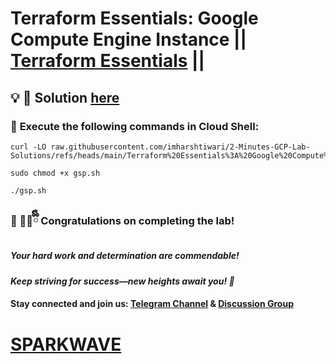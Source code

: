 # Terraform Essentials: Google Compute Engine Instance || [Terraform Essentials](https://www.cloudskillsboost.google/games/6396/labs/40294) ||

## 💡 **🔑 Solution [here](https://youtu.be/3i1DqSD7JYE)**

### 🚀 **Execute the following commands in Cloud Shell:**  

```
curl -LO raw.githubusercontent.com/imharshtiwari/2-Minutes-GCP-Lab-Solutions/refs/heads/main/Terraform%20Essentials%3A%20Google%20Compute%20Engine%20Instance/gsp.sh

sudo chmod +x gsp.sh

./gsp.sh
```



### 🎉 🐻‍❄️ྀིྀི **Congratulations on completing the lab!**  

##### *Your hard work and determination are commendable!*  

#### *Keep striving for success—new heights await you! 🚀*

#### **Stay connected and join us:** [Telegram Channel](https://t.me/sparkwave.01) & [Discussion Group](https://t.me/sparkwave.01chats) 

# [SPARKWAVE](https://www.youtube.com/@sparkwave.01)
